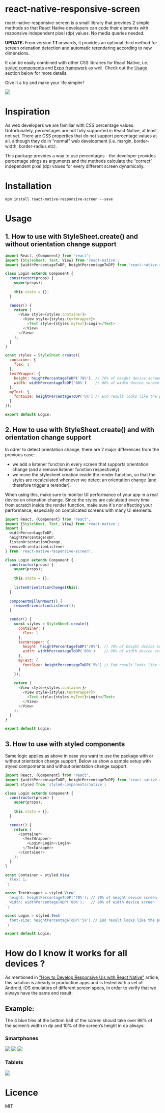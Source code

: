 # react-native-responsive-screen

react-native-responsive-screen is a small library that provides 2 simple methods so that React Native developers can code their elements with responsive independent pixel (dp) values. No media queries needed.

<b>UPDATE:</b> From version <b>1.1</b> onwards, it provides an optional third method for screen orienation detection and automatic rerendering according to new dimensions.

It can be easily combined with other CSS libraries for React Native, i.e. [styled components](https://www.styled-components.com/) and [Expo framework](https://expo.io/) as well. Check out the [Usage](#usage) section below for more details.

Give it a try and make your life simpler!

<img src="https://cdn-images-1.medium.com/max/800/1*BWpx3uRPlWByahoXA6M-BQ.jpeg" />

# Inspiration

As web developers we are familiar with CSS percentage values. Unfortunately, percentages are not fully supported in React Native, at least not yet. There are CSS properties that do not support percentage values at all, although they do in “normal” web development (i.e. margin, border-width, border-radius etc).

This package provides a way to use percentages - the developer provides percentage stings as arguments and the methods calculate the “correct” independent pixel (dp) values for every different screen dynamically.

# Installation

`npm install react-native-responsive-screen --save`

# Usage

## 1. How to use with StyleSheet.create() and without orientation change support 
```javascript
import React, {Component} from 'react';
import {StyleSheet, Text, View} from 'react-native';
import {widthPercentageToDP, heightPercentageToDP} from 'react-native-responsive-screen';

class Login extends Component {
  constructor(props) {
    super(props);
    
    this.state = {};
  }

  render() {
    return (
      <View style={styles.container}>
        <View style={styles.textWrapper}>
          <Text style={styles.myText}>Login</Text>
        </View>
      </View>
    );
  }
}

const styles = StyleSheet.create({
  container: {
    flex: 1
  },
  textWrapper: {
    height: heightPercentageToDP('70%'), // 70% of height device screen
    width: widthPercentageToDP('80%')    // 80% of width device screen
  },
  myText: {
    fontSize: heightPercentageToDP('5%') // End result looks like the provided UI mockup
  }
});

export default Login;
```

## 2. How to use with StyleSheet.create() and with orientation change support
In odrer to detect orientation change, there are 2 major differences from the previous case:
* we add a listener function in every screen that supports orientation change (and a remove listener function respectively)
* we move the stylesheet creation inside the render function, so that the styles are recalculated whenever we detect an orientation change (and therefore trigger a rerender).

When using this, make sure to monitor UI performance of your app in a real device on orienation change. Since the styles are calculated every time from scratch inside the render function, make sure it's nor affecting your performance, especially on complicated screens with many UI elements.

```javascript
import React, {Component} from 'react';
import {StyleSheet, Text, View} from 'react-native';
import {
  widthPercentageToDP,
  heightPercentageToDP,
  listenOrientationChange,
  removeOrientationListener
} from 'react-native-responsive-screen';

class Login extends Component {
  constructor(props) {
    super(props);
    
    this.state = {};
    
    listenOrientationChange(this);
  }
  
  componentWillUnMount() {
    removeOrientationListener();
  }

  render() {
    const styles = StyleSheet.create({
      container: {
        flex: 1
      },
      textWrapper: {
        height: heightPercentageToDP('70%'), // 70% of height device screen
        width: widthPercentageToDP('80%')    // 80% of width device screen
      },
      myText: {
        fontSize: heightPercentageToDP('5%') // End result looks like the provided UI mockup
      }
    });
  
    return (
      <View style={styles.container}>
        <View style={styles.textWrapper}>
          <Text style={styles.myText}>Login</Text>
        </View>
      </View>
    );
  }
}

export default Login;
```

## 3. How to use with styled components
Same logic applies as above in case you want to use the package with or without orientation change support. Below se show a sample setup with styled compoments and without orientation change support.

```javascript
import React, {Component} from 'react';
import {widthPercentageToDP, heightPercentageToDP} from 'react-native-responsive-screen';
import styled from 'styled-components/native';

class Login extends Component {
  constructor(props) {
    super(props);
    
    this.state = {};
  }

  render() {
    return (
      <Container>
        <TextWrapper>
          <Login>Login</Login>
        </TextWrapper>
      </Container>
    );
  }
}

const Container = styled.View`
  flex: 1;
`;

const TextWrapper = styled.View`
  height: heightPercentageToDP('70%'); // 70% of height device screen
  width: widthPercentageToDP('80%');   // 80% of width device screen
`;

const Login = styled.Text`
  font-size: heightPercentageToDP('5%') // End result looks like the provided UI mockup
`;

export default Login;
```



# How do I know it works for all devices ?

As mentioned in ["How to Develop Responsive UIs with React Native"](https://medium.com/building-with-react-native/how-to-develop-responsive-uis-with-react-native-1x03-a448097c9503) article, this solution is already in production apps and is tested with a set of Android, iOS emulators of different screen specs, in order to verify that we always have the same end result:

## Example:
The 4 blue tiles at the bottom half of the screen should take over 98% of the screen’s width in dp and 10% of the screen’s height in dp always:

### Smartphones
<img src="https://cdn-images-1.medium.com/max/800/1*aoIGDVNrcvIw_4NRqRtHTA.png" />
<img src="https://cdn-images-1.medium.com/max/800/1*Yl9k-Lxg9jxJ9g00qmRlIA.png" />
<img src="https://cdn-images-1.medium.com/max/800/1*rE43O18nt4_ECUvXr_fSZA.png" />

### Tablets
<img src="https://cdn-images-1.medium.com/max/800/1*3uJUPxITidUJAokwB8BokQ.png" />

# Licence

MIT
